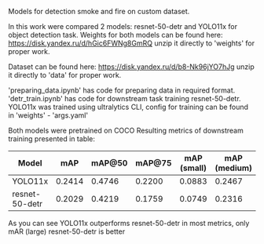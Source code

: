 Models for detection smoke and fire on custom dataset.

In this work were compared 2 models: resnet-50-detr and YOLO11x for object detection task.
Weights for both models can be found here:
https://disk.yandex.ru/d/hGic6FWNg8GmRQ
unzip it directly to 'weights' for proper work.

Dataset can be found here:
https://disk.yandex.ru/d/b8-Nk96jYO7hJg
unzip it directly to 'data' for proper work.

'preparing_data.ipynb' has code for preparing data in required format.
'detr_train.ipynb' has code for downstream task training resnet-50-detr.
YOLO11x was trained using ultralytics CLI, config for training can be found in 'weights' - 'args.yaml'

Both models were pretrained on COCO
Resulting metrics of downstream training presented in table:

| Model       | mAP    | mAP@50 | mAP@75 | mAP (small) | mAP (medium) | mAP (large) |  MAR@1   | MAR@10  | MAR@100 | MAR (small) | MAR (medium) | MAR (large) | mAP_smoke | mAP_fire | mAR_100_smoke | mAR_100_fire |
|--------------|--------|--------|--------|-------------|--------------|-------------|-----------|----------|---------|---------|---------|-------------|--------------|-------------|---------------|--------------|
| YOLO11x      | 0.2414 | 0.4746 | 0.2200 | 0.0883      | 0.2467       | 0.3184      | 0.2006    | 0.3686   | 0.4513  | 0.2673  | 0.4505  | 0.5194      | 0.1755       | 0.3074      | 0.4013        | 0.5012       |
| resnet-50-detr      | 0.2029      | 0.4219      | 0.1759      | 0.0749           | 0.2316            |0.2772           | 0.1912         | 0.3283        | 0.3959       | 0.1714      | 0.4136       | 0.5197           | 0.1670            | 0.2388     | 0.3838             |0.4080            |

As you can see YOLO11x outperforms resnet-50-detr in most metrics, only mAR (large) resnet-50-detr is better
